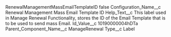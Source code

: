 <?xml version="1.0" encoding="UTF-8"?>
<CustomMetadata xmlns="http://soap.sforce.com/2006/04/metadata" xmlns:xsi="http://www.w3.org/2001/XMLSchema-instance" xmlns:xsd="http://www.w3.org/2001/XMLSchema">
    <label>RenewalManagementMassEmailTemplateID</label>
    <protected>false</protected>
    <values>
        <field>Configuration_Name__c</field>
        <value xsi:type="xsd:string">Renewal Management Mass Email Template ID</value>
    </values>
    <values>
        <field>Help_Text__c</field>
        <value xsi:type="xsd:string">This label used in Manage Renewal Functionality, stores the ID of the Email Template that is to be used to send mass Email.</value>
    </values>
    <values>
        <field>Id_Value__c</field>
        <value xsi:type="xsd:string">10190000004hDTa</value>
    </values>
    <values>
        <field>Parent_Component_Name__c</field>
        <value xsi:type="xsd:string">ManageRenewal</value>
    </values>
    <values>
        <field>Type__c</field>
        <value xsi:type="xsd:string">Label</value>
    </values>
</CustomMetadata>
